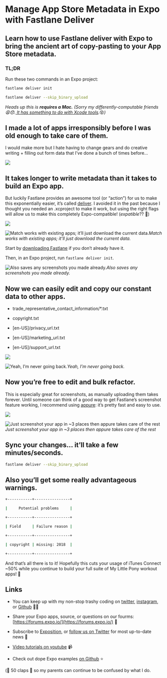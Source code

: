 # Manage App Store Metadata in Expo with Fastlane Deliver

## Learn how to use Fastlane deliver with Expo to bring the ancient art of copy-pasting to your App Store metadata.

### TL;DR

Run these two commands in an Expo project:

```sh
fastlane deliver init

fastlane deliver --skip_binary_upload
```

*Heads up this is **requires a Mac.** (Sorry my differently-computable friends *😩😞*.[ It has something to do with Xcode tools](https://github.com/fastlane/fastlane/issues/9823).*😵*)*

## I made a lot of apps irresponsibly before I was old enough to take care of them.

I would make more but I hate having to change gears and do creative writing + filling out form data that I’ve done a bunch of times before…

![](./images/1elJTE0CW_DrbVfby6XxXlA.png)

## It takes longer to write metadata than it takes to build an Expo app.

But luckily Fastlane provides an awesome tool (or “action”) for us to make this exponentially easier, it’s called [deliver](https://docs.fastlane.tools/actions/deliver/). I avoided it in the past because I thought you needed an .xcproject to make it work, but using the right flags will allow us to make this completely Expo-compatible! (_expatible_?? 🤔)

![](./images/1rfi9DPJ_iJlbO4_otCuuEQ.png)

![Match works with existing apps; it’ll just download the current data.](./images/1ZJq9sYCvzoMBqMOlzcwvlg.png)_Match works with existing apps; it’ll just download the current data._

Start by [downloading Fastlane](https://docs.fastlane.tools/#getting-started) if you don’t already have it.

Then, in an Expo project, run `fastlane deliver init`.

![Also saves any screenshots you made already.](./images/1Is23O3ax-zOjXw-D8G12dQ.png)_Also saves any screenshots you made already._

## Now we can easily edit and copy our constant data to other apps.

- trade_representative_contact_information/\*.txt

- copyright.txt

- [en-US]/privacy_url.txt

- [en-US]/marketing_url.txt

- [en-US]/support_url.txt

![](./images/1tmHELWKkIgcqu6463AyVNQ.png)

![Yeah, I’m never going back.](./images/1crWPzrrWrxKJHGs9LO4E9Q.png)_Yeah, I’m never going back._

## Now you’re free to edit and bulk refactor.

This is especially great for screenshots, as manually uploading them takes forever. Until someone can think of a good way to get Fastlane’s screenshot feature working, I recommend using [appure](https://screenshots.appure.io/): it’s pretty fast and easy to use.

![](./images/1HV4vrurdl5GHRBLQ4spVlA.jpeg)

![Just screenshot your app in ~3 places then appure takes care of the rest](./images/1uGcFoNXiWAN7nL6uYxW6GA.jpeg)_Just screenshot your app in ~3 places then appure takes care of the rest_

## **Sync your changes… it’ll take a few minutes/**seconds**.**

```sh
fastlane deliver --skip_binary_upload
```

## Also you’ll get some really **advantageous** warnings.

```sh
+-----------+----------------+

|     Potential problems     |

+-----------+----------------+

| Field     | Failure reason |

+-----------+----------------+

| copyright | missing: 2018  |

+-----------+----------------+
```

And that’s all there is to it! Hopefully this cuts your usage of iTunes Connect ~50% while you continue to build your full suite of My Little Pony workout apps! 🦄

## Links

- You can keep up with my non-stop trashy coding on [twitter](https://twitter.com/baconbrix), [instagram](https://www.instagram.com/baconbrix/), or [Github](https://github.com/evanbacon) 🤢🌝

- Share your Expo apps, source, or questions on our fourms: [https://forums.expo.io/](https://forums.expo.io/) 👥

- Subscribe to [Exposition](https://blog.expo.io/), or [follow us on Twitter](https://twitter.com/expo) for most up-to-date news 📰

- [Video tutorials on youtube](https://www.youtube.com/channel/UCx_YiR733cfqVPRsQ1n8Fag) 📹

- Check out dope Expo examples [on Github](https://github.com/expo) ⭐️

(🙏 50 claps 👏 so my parents can continue to be confused by what I do.
